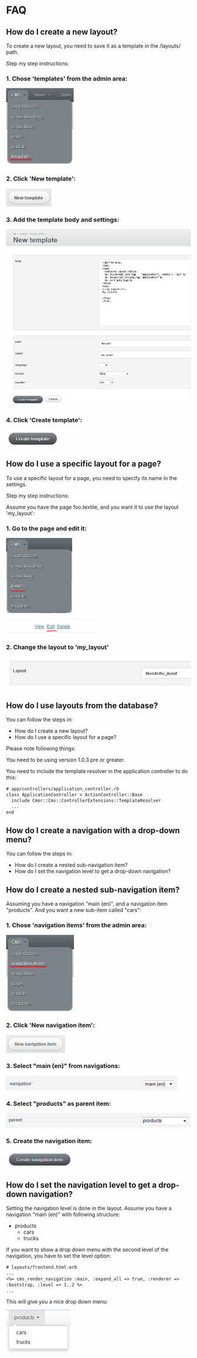 # FAQ

## How do I create a new layout?

To create a new layout, you need to save it as a template in the /layouts/ path.

Step my step instructions:

### 1. Chose 'templates' from the admin area:

![Create a template - step 1](images/create_a_template_step_1.png)

### 2. Click 'New template':

![Create a template - step 2](images/create_a_template_step_2.png)

### 3. Add the template body and settings:

![Create a template - step 3](images/create_a_template_step_3.png)

### 4. Click 'Create template':

![Create a template - step 4](images/create_a_template_step_4.png)



## How do I use a specific layout for a page?

To use a specific layout for a page, you need to specify its name in the settings.

Step my step instructions:

Assume you have the page foo.textile, and you want it to use the layout 'my_layout':

### 1. Go to the page and edit it:

![Edit a page - step 1](images/go_to_the_page_and_edit_it_step_1.PNG)

![Edit a page - step 2](images/go_to_the_page_and_edit_it_step_2.PNG)

### 2. Change the layout to 'my_layout'

![Change the layout - step 1](images/change_the_layout_step_1.PNG)


## How do I use layouts from the database?

You can follow the steps in:

  * How do I create a new layout?
  * How do I use a specific layout for a page?

Please note following things:

You need to be using version 1.0.3.pre or greater.

You need to include the template resolver in the application controller to do this:

```
# app/controllers/application_controller.rb
class ApplicationController < ActionController::Base
  include Cmor::Cms::ControllerExtensions::TemplateResolver
  ...
end
```

## How do I create a navigation with a drop-down menu?

You can follow the steps in:

  * How do I create a nested sub-navigation item?
  * How do I set the navigation level to get a drop-down navigation?


## How do I create a nested sub-navigation item?

Assuming you have a navigation "main (en)", and a navigation item "products". And you want a new sub-item called "cars":

### 1. Chose 'navigation items' from the admin area:

![How do I create a nested sub-navigation item - step 1](images/how_do_i_create_a_nested_sub_navigation_item_step_1.png)

### 2. Click 'New navigation item':

![How do I create a nested sub-navigation item - step 2](images/how_do_i_create_a_nested_sub_navigation_item_step_2.png)

### 3. Select "main (en)" from navigations:

![How do I create a nested sub-navigation item - step 3](images/how_do_i_create_a_nested_sub_navigation_item_step_3.png)

### 4. Select "products" as parent item:

![How do I create a nested sub-navigation item - step 4](images/how_do_i_create_a_nested_sub_navigation_item_step_4.png)

### 5. Create the navigation item:

![How do I create a nested sub-navigation item - step 5](images/how_do_i_create_a_nested_sub_navigation_item_step_5.png)


## How do I set the navigation level to get a drop-down navigation?

Setting the navigation level is done in the layout. Assume you have a navigation "main (en)" with following structure:

* products
    * cars
    * trucks

If you want to show a drop down menu with the second level of the navigation, you have to set the level option:

```
# layouts/frontend.html.erb
...
<%= cms_render_navigation :main, :expand_all => true, :renderer => :bootstrap, :level => 1..2 %>
...
```

This will give you a nice drop down menu:

![How do I set the navigation level to get a drop-down navigation - result](images/how_do_i_set_the_navigation_level_to_get_a_drop_down_navigation_result.png)